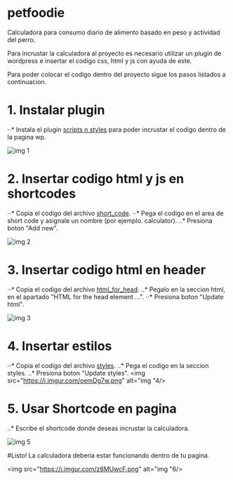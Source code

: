 # petfoodie
Calculadora para consumo diario de alimento basado en peso y actividad del perro.

Para incrustar la calculadora al proyecto es necesario utilizar un plugin de wordpress e insertar el codigo css, html y js con ayuda de este.

Para poder colocar el codigo dentro del proyecto sigue los pasos listados a continuacion.

# 1. Instalar plugin

⋅⋅* Instala el plugin [scripts n styles](https://wordpress.org/plugins/scripts-n-styles/) para poder incrustar el codigo dentro de la pagina wp. 

<img src="https://i.imgur.com/0oRcZvA.png"
     alt="img 1"/>

# 2. Insertar codigo html y js en shortcodes

⋅⋅*  Copia el codigo del archivo [short_code](https://github.com/David1906/petfoodie/blob/master/short_code).
⋅⋅*  Pega el codigo en el area de short code y asignale un nombre (por ejemplo. calculator).
..* Presiona boton "Add new".

<img src="https://i.imgur.com/1PfBrIf.png"
     alt="img 2"/>

# 3. Insertar codigo html en header

⋅⋅* Copia el codigo del archivo [html_for_head](https://github.com/David1906/petfoodie/blob/master/html_for_head).
..* Pegalo en la seccion html, en el apartado "HTML for the head element ...".
⋅⋅* Presiona boton "Update html".

<img src="https://i.imgur.com/WAHSjVk.png"
     alt="img 3"/>

# 4. Insertar estilos

⋅⋅* Copia el codigo del archivo [styles](https://github.com/David1906/petfoodie/blob/master/styles).
..* Pega el codigo en la seccion styles.
..* Presiona boton "Update styles".
<img src="https://i.imgur.com/oemDg7w.png"
     alt="img "4/>

# 5. Usar Shortcode en pagina

..* Escribe el shortcode donde deseas incrustar la calculadora.

<img src="https://i.imgur.com/ObHCXtK.png"
     alt="img 5"/>

#Listo! La calculadora deberia estar funcionando dentro de tu pagina.

<img src="https://i.imgur.com/z8MUwcF.png"
     alt="img "6/>

